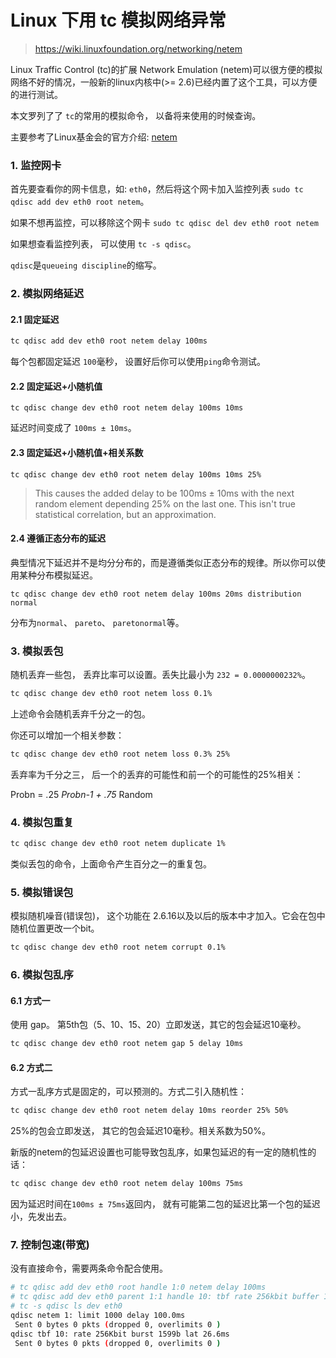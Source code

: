 # Linux 下用 tc 模拟网络异常

> https://wiki.linuxfoundation.org/networking/netem

Linux Traffic Control (tc)的扩展 Network Emulation (netem)可以很方便的模拟网络不好的情况，一般新的linux内核中(>= 2.6)已经内置了这个工具，可以方便的进行测试。

本文罗列了了 `tc`的常用的模拟命令， 以备将来使用的时候查询。

主要参考了Linux基金会的官方介绍: [netem](https://wiki.linuxfoundation.org/networking/netem)

### 1. 监控网卡

首先要查看你的网卡信息，如: `eth0`，然后将这个网卡加入监控列表 `sudo tc qdisc add dev eth0 root netem`。

如果不想再监控，可以移除这个网卡 `sudo tc qdisc del dev eth0 root netem`

如果想查看监控列表， 可以使用 `tc -s qdisc`。

`qdisc`是`queueing discipline`的缩写。

### 2. 模拟网络延迟

#### 2.1 固定延迟

```bash
tc qdisc add dev eth0 root netem delay 100ms
```

每个包都固定延迟 `100`毫秒， 设置好后你可以使用`ping`命令测试。

#### 2.2 固定延迟+小随机值

```
tc qdisc change dev eth0 root netem delay 100ms 10ms
```

延迟时间变成了 `100ms ± 10ms`。

#### 2.3 固定延迟+小随机值+相关系数

```
tc qdisc change dev eth0 root netem delay 100ms 10ms 25%
```

> This causes the added delay to be 100ms ± 10ms with the next random element depending 25% on the last one. This isn't true statistical correlation, but an approximation.

#### 2.4 遵循正态分布的延迟

典型情况下延迟并不是均分分布的，而是遵循类似正态分布的规律。所以你可以使用某种分布模拟延迟。

```
tc qdisc change dev eth0 root netem delay 100ms 20ms distribution normal
```

分布为`normal`、 `pareto`、 `paretonormal`等。

### 3. 模拟丢包

随机丢弃一些包， 丢弃比率可以设置。丢失比最小为 `232 = 0.0000000232%`。

```bash
tc qdisc change dev eth0 root netem loss 0.1%
```

上述命令会随机丢弃千分之一的包。

你还可以增加一个相关参数：

```bash
tc qdisc change dev eth0 root netem loss 0.3% 25%
```

丢弃率为千分之三， 后一个的丢弃的可能性和前一个的可能性的25%相关：

Probn = .25 *Probn-1 + .75* Random

### 4. 模拟包重复

```bash
tc qdisc change dev eth0 root netem duplicate 1%
```

类似丢包的命令，上面命令产生百分之一的重复包。

### 5. 模拟错误包

模拟随机噪音(错误包)， 这个功能在 2.6.16以及以后的版本中才加入。它会在包中随机位置更改一个bit。

```bash
tc qdisc change dev eth0 root netem corrupt 0.1%
```

### 6. 模拟包乱序

#### 6.1 方式一
使用 gap。 第5th包（5、10、15、20）立即发送，其它的包会延迟10毫秒。

```bash
tc qdisc change dev eth0 root netem gap 5 delay 10ms
```

#### 6.2 方式二
方式一乱序方式是固定的，可以预测的。方式二引入随机性：

```bash
tc qdisc change dev eth0 root netem delay 10ms reorder 25% 50%
```

25%的包会立即发送， 其它的包会延迟10毫秒。相关系数为50%。

新版的netem的包延迟设置也可能导致包乱序，如果包延迟的有一定的随机性的话：

```bash
tc qdisc change dev eth0 root netem delay 100ms 75ms
```

因为延迟时间在`100ms ± 75ms`返回内， 就有可能第二包的延迟比第一个包的延迟小，先发出去。

### 7. 控制包速(带宽)

没有直接命令，需要两条命令配合使用。

```bash
# tc qdisc add dev eth0 root handle 1:0 netem delay 100ms
# tc qdisc add dev eth0 parent 1:1 handle 10: tbf rate 256kbit buffer 1600 limit 3000
# tc -s qdisc ls dev eth0
qdisc netem 1: limit 1000 delay 100.0ms
 Sent 0 bytes 0 pkts (dropped 0, overlimits 0 )
qdisc tbf 10: rate 256Kbit burst 1599b lat 26.6ms
 Sent 0 bytes 0 pkts (dropped 0, overlimits 0 )
```